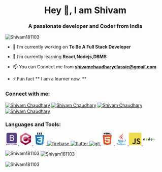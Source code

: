  <h1 align="center">Hey 👋, I am Shivam </h1>
<h3 align="center">A passionate developer and Coder from India</h3>

<p align="left"> <img src="https://komarev.com/ghpvc/?username=Shivam181103&label=Profile%20views&color=0e75b6&style=flat" alt="Shivam181103" /> </p>

- 🔭 I’m currently working on **To Be A Full Stack Developer**

- 🌱 I’m currently learning **React,Nodejs,DBMS**

- 📫 You can Connect me from  **shivamchaudharyclassic@gmail.com**

- ⚡ Fun fact ** I am a learner now. **
 
<h3 align="left">Connect with me:</h3>
<p align="left">
<a href="https://linkedin.com/in/shivam-chaudhary-2737371b0" target="blank"><img align="center" src="https://cdn.jsdelivr.net/npm/simple-icons@3.0.1/icons/linkedin.svg" alt="Shivam Chaudhary" height="30" width="40" /></a>
<a href="https://instagram.com/_.shivam.chaudhary_/" target="blank"><img align="center" src="https://cdn.jsdelivr.net/npm/simple-icons@3.0.1/icons/instagram.svg" alt="Shivam Chaudhary" height="30" width="40" /></a>
<a href=" https://www.codechef.com/users/shivam181103" target="blank"><img align="center" src="https://cdn.jsdelivr.net/npm/simple-icons@3.1.0/icons/codechef.svg" alt="Shivam Chaudhary" height="30" width="40" /></a>
<a href="https://www.hackerrank.com/shivam2934" target="blank"><img align="center" src="https://cdn.jsdelivr.net/npm/simple-icons@3.0.1/icons/hackerrank.svg" alt="Shivam Chaudhary" height="30" width="40" /></a>
</p>

<h3 align="left">Languages and Tools:</h3>
<p align="left"> <a href="https://getbootstrap.com" target="_blank"> <img src="https://raw.githubusercontent.com/devicons/devicon/master/icons/bootstrap/bootstrap-plain-wordmark.svg" alt="bootstrap" width="40" height="40"/> </a> <a href="https://www.w3schools.com/cpp/" target="_blank"> <img src="https://raw.githubusercontent.com/devicons/devicon/master/icons/cplusplus/cplusplus-original.svg" alt="cplusplus" width="40" height="40"/> </a> <a href="https://www.w3schools.com/css/" target="_blank"> <img src="https://raw.githubusercontent.com/devicons/devicon/master/icons/css3/css3-original-wordmark.svg" alt="css3" width="40" height="40"/> </a> <a href="https://firebase.google.com/" target="_blank"> <img src="https://www.vectorlogo.zone/logos/firebase/firebase-icon.svg" alt="firebase" width="40" height="40"/> </a> <a href="https://flutter.dev" target="_blank"> <img src="https://www.vectorlogo.zone/logos/flutterio/flutterio-icon.svg" alt="flutter" width="40" height="40"/> </a> <a href="https://git-scm.com/" target="_blank"> <img src="https://www.vectorlogo.zone/logos/git-scm/git-scm-icon.svg" alt="git" width="40" height="40"/> </a> <a href="https://www.w3.org/html/" target="_blank"> <img src="https://raw.githubusercontent.com/devicons/devicon/master/icons/html5/html5-original-wordmark.svg" alt="html5" width="40" height="40"/> </a> <a href="https://www.java.com" target="_blank"> <img src="https://raw.githubusercontent.com/devicons/devicon/master/icons/java/java-original.svg" alt="java" width="40" height="40"/> </a> <a href="https://developer.mozilla.org/en-US/docs/Web/JavaScript" target="_blank"> <img src="https://raw.githubusercontent.com/devicons/devicon/master/icons/javascript/javascript-original.svg" alt="javascript" width="40" height="40"/> </a> <a href="https://nodejs.org" target="_blank"> <img src="https://raw.githubusercontent.com/devicons/devicon/master/icons/nodejs/nodejs-original-wordmark.svg" alt="nodejs" width="40" height="40"/> </a> </p>

<p><img align="left" src="https://github-readme-stats.vercel.app/api/top-langs?username=Shivam181103&show_icons=true&locale=en&layout=compact" alt="Shivam181103" /></p>

<p>&nbsp;<img align="center" src="https://github-readme-stats.vercel.app/api?username=Shivam181103&show_icons=true&locale=en" alt="Shivam181103" /></p>

<p><img align="center" src="https://github-readme-streak-stats.herokuapp.com/?user=Shivam181103&" alt="Shivam181103" /></p>
